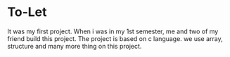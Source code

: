 # To-Let
It was my first project. When i was in my 1st semester, me and two of my friend build this project. The project is based on c language. we use array, structure and many more thing on this project. 
